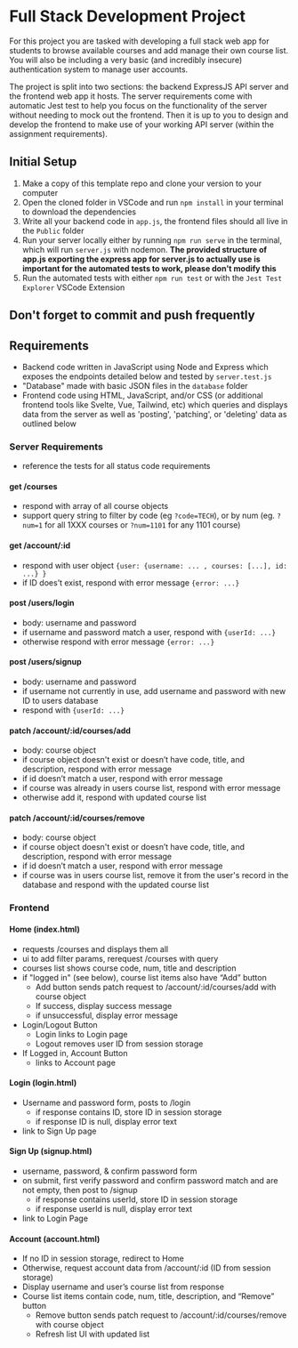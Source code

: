 # Full Stack Development Project

For this project you are tasked with developing a full stack web app for students to browse available courses and add manage their own course list. You will also be including a very basic (and incredibly insecure) authentication system to manage user accounts.

The project is split into two sections: the backend ExpressJS API server and the frontend web app it hosts. The server requirements come with automatic Jest test to help you focus on the functionality of the server without needing to mock out the frontend. Then it is up to you to design and develop the frontend to make use of your working API server (within the assignment requirements).

## Initial Setup

1. Make a copy of this template repo and clone your version to your computer
2. Open the cloned folder in VSCode and run `npm install` in your terminal to download the dependencies
3. Write all your backend code in `app.js`, the frontend files should all live in the `Public` folder
4. Run your server locally either by running `npm run serve` in the terminal, which will run `server.js` with nodemon. **The provided structure of app.js exporting the express app for server.js to actually use is important for the automated tests to work, please don't modify this**
5. Run the automated tests with either `npm run test` or with the `Jest Test Explorer` VSCode Extension

## Don't forget to commit and push frequently

## Requirements

- Backend code written in JavaScript using Node and Express which exposes the endpoints detailed below and tested by `server.test.js`
- "Database" made with basic JSON files in the `database` folder
- Frontend code using HTML, JavaScript, and/or CSS (or additional frontend tools like Svelte, Vue, Tailwind, etc) which queries and displays data from the server as well as 'posting', 'patching', or 'deleting' data as outlined below

### Server Requirements

- reference the tests for all status code requirements

#### get /courses

- respond with array of all course objects
- support query string to filter by code (eg `?code=TECH`), or by num (eg. `?num=1` for all 1XXX courses or `?num=1101` for any 1101 course)

#### get /account/:id

- respond with user object `{user: {username: ... , courses: [...], id: ...} }`
- if ID does’t exist, respond with error message `{error: ...}`

#### post /users/login

- body: username and password
- if username and password match a user, respond with `{userId: ...}`
- otherwise respond with error message `{error: ...}`

#### post /users/signup

- body: username and password
- if username not currently in use, add username and password with new ID to users database
- respond with `{userId: ...}`

#### patch /account/:id/courses/add

- body: course object
- if course object doesn't exist or doesn’t have code, title, and description, respond with error message
- if id doesn’t match a user, respond with error message
- if course was already in users course list, respond with error message
- otherwise add it, respond with updated course list

#### patch /account/:id/courses/remove

- body: course object
- if course object doesn't exist or doesn’t have code, title, and description, respond with error message
- if id doesn’t match a user, respond with error message
- if course was in users course list, remove it from the user's record in the database and respond with the updated course list

### Frontend

#### Home (index.html)

- requests /courses and displays them all
- ui to add filter params, rerequest /courses with query
- courses list shows course code, num, title and description
- if "logged in" (see below), course list items also have “Add” button
  - Add button sends patch request to /account/:id/courses/add with course object
  - If success, display success message
  - if unsuccessful, display error message
- Login/Logout Button
  - Login links to Login page
  - Logout removes user ID from session storage
- If Logged in, Account Button
  - links to Account page

#### Login (login.html)

- Username and password form, posts to /login
  - if response contains ID, store ID in session storage
  - if response ID is null, display error text
- link to Sign Up page

#### Sign Up (signup.html)

- username, password, & confirm password form
- on submit, first verify password and confirm password match and are not empty, then post to /signup
  - if response contains userId, store ID in session storage
  - if response userId is null, display error text
- link to Login Page

#### Account (account.html)

- If no ID in session storage, redirect to Home
- Otherwise, request account data from /account/:id (ID from session storage)
- Display username and user’s course list from response
- Course list items contain code, num, title, description, and “Remove” button
  - Remove button sends patch request to /account/:id/courses/remove with course object
  - Refresh list UI with updated list
